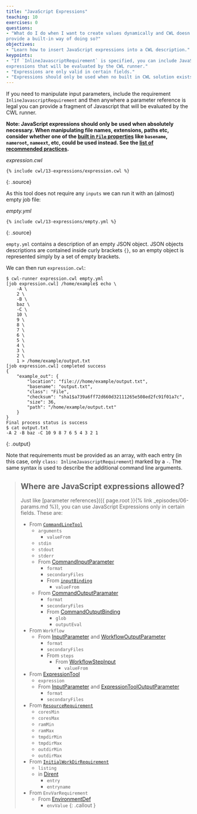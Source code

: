 ```yaml
---
title: "JavaScript Expressions"
teaching: 10
exercises: 0
questions:
- "What do I do when I want to create values dynamically and CWL doesn't
provide a built-in way of doing so?"
objectives:
- "Learn how to insert JavaScript expressions into a CWL description."
keypoints:
- "If `InlineJavascriptRequirement` is specified, you can include JavaScript
expressions that will be evaluated by the CWL runner."
- "Expressions are only valid in certain fields."
- "Expressions should only be used when no built in CWL solution exists."
---
```

If you need to manipulate input parameters, include the requirement
`InlineJavascriptRequirement` and then anywhere a parameter reference is
legal you can provide a fragment of Javascript that will be evaluated by
the CWL runner.

__Note: JavaScript expressions should only be used when absolutely necessary.
When manipulating file names, extensions, paths etc, consider whether one of the
[built in `File` properties][file-prop] like `basename`, `nameroot`, `nameext`,
etc, could be used instead.
See the [list of recommended practices][rec-practices].__

*expression.cwl*

~~~
{% include cwl/13-expressions/expression.cwl %}
~~~
{: .source}

As this tool does not require any `inputs` we can run it with an (almost) empty
job file:

*empty.yml*

~~~
{% include cwl/13-expressions/empty.yml %}
~~~
{: .source}

`empty.yml` contains a description of an empty JSON object. JSON objects
descriptions are contained inside curly brackets `{}`, so an empty object is
represented simply by a set of empty brackets.

We can then run `expression.cwl`:

~~~
$ cwl-runner expression.cwl empty.yml
[job expression.cwl] /home/example$ echo \
    -A \
    2 \
    -B \
    baz \
    -C \
    10 \
    9 \
    8 \
    7 \
    6 \
    5 \
    4 \
    3 \
    2 \
    1 > /home/example/output.txt
[job expression.cwl] completed success
{
    "example_out": {
        "location": "file:///home/example/output.txt",
        "basename": "output.txt",
        "class": "File",
        "checksum": "sha1$a739a6ff72d660d32111265e508ed2fc91f01a7c",
        "size": 36,
        "path": "/home/example/output.txt"
    }
}
Final process status is success
$ cat output.txt
-A 2 -B baz -C 10 9 8 7 6 5 4 3 2 1
~~~
{: .output}

Note that requirements must be provided as an array, with each entry (in this
case, only `class: InlineJavascriptRequirement`) marked by a `-`. The same
syntax is used to describe the additional command line arguments.

> ## Where are JavaScript expressions allowed?
> Just like [parameter references]({{ page.root }}{% link _episodes/06-params.md %}), you can use JavaScript Expressions
> only in certain fields.  These are:
> 
> - From [`CommandLineTool`](http://www.commonwl.org/v1.0/CommandLineTool.html#CommandLineTool)
>   - `arguments`
>     - `valueFrom`
>   - `stdin`
>   - `stdout`
>   - `stderr`
>   - From [CommandInputParameter](http://www.commonwl.org/v1.0/CommandLineTool.html#CommandInputParameter)
>     - `format`
>     - `secondaryFiles`
>     - From [`inputBinding`](http://www.commonwl.org/v1.0/CommandLineTool.html#CommandLineBinding)
>       - `valueFrom`
>   - From [CommandOutputParamater](http://www.commonwl.org/v1.0/CommandLineTool.html#CommandOutputParameter)
>     - `format`
>     - `secondaryFiles`
>     - From [CommandOutputBinding](http://www.commonwl.org/v1.0/CommandLineTool.html#CommandOutputBinding)
>       - `glob`
>       - `outputEval`
> - From `Workflow`
>   - From [InputParameter](http://www.commonwl.org/v1.0/Workflow.html#InputParameter) and [WorkflowOutputParameter](http://www.commonwl.org/v1.0/Workflow.html#WorkflowOutputParameter)
>     - `format`
>     - `secondaryFiles`
>     - From `steps`
>       - From [WorkflowStepInput](http://www.commonwl.org/v1.0/Workflow.html#WorkflowStepInput)
>         - `valueFrom`
> - From [ExpressionTool](https://www.commonwl.org/v1.0/Workflow.html#ExpressionTool)
>   - `expression`
>   - From [InputParameter](http://www.commonwl.org/v1.0/Workflow.html#InputParameter) and [ExpressionToolOutputParameter](http://www.commonwl.org/v1.0/Workflow.html#ExpressionToolOutputParameter)
>     - `format`
>     - `secondaryFiles`
> - From [`ResourceRequirement`](http://www.commonwl.org/v1.0/CommandLineTool.html#ResourceRequirement)
>   - `coresMin`
>   - `coresMax`
>   - `ramMin`
>   - `ramMax`
>   - `tmpdirMin`
>   - `tmpdirMax`
>   - `outdirMin`
>   - `outdirMax`
> - From [`InitialWorkDirRequirement`](http://www.commonwl.org/v1.0/CommandLineTool.html#InitialWorkDirRequirement)
>   - `listing`
>   - in [Dirent](http://www.commonwl.org/v1.0/CommandLineTool.html#Dirent)
>     - `entry`
>     - `entryname`
> - From `EnvVarRequirement`
>   - From [EnvironmentDef](http://www.commonwl.org/v1.0/CommandLineTool.html#EnvironmentDef)
>     - `envValue`
{: .callout }


[file-prop]: http://www.commonwl.org/v1.0/CommandLineTool.html#File
[rec-practices]: http://www.commonwl.org/user_guide/rec-practices/
